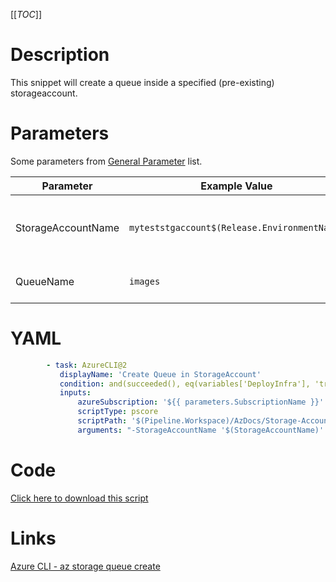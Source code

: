 [[_TOC_]]

# Description

This snippet will create a queue inside a specified (pre-existing) storageaccount.

# Parameters

Some parameters from [General Parameter](/Azure/Azure-CLI-Snippets) list.

| Parameter          | Example Value                                | Description                                       |
| ------------------ | -------------------------------------------- | ------------------------------------------------- |
| StorageAccountName | `myteststgaccount$(Release.EnvironmentName)` | The name of the storageaccount which will be used |
| QueueName          | `images`                                     | The name of the queue to create                   |

# YAML

```yaml
        - task: AzureCLI@2
           displayName: 'Create Queue in StorageAccount'
           condition: and(succeeded(), eq(variables['DeployInfra'], 'true'))
           inputs:
               azureSubscription: '${{ parameters.SubscriptionName }}'
               scriptType: pscore
               scriptPath: '$(Pipeline.Workspace)/AzDocs/Storage-Accounts/Create-Queue-in-StorageAccount.ps1'
               arguments: "-StorageAccountName '$(StorageAccountName)' -QueueName '$(QueueName)'"
```

# Code

[Click here to download this script](../../../../src/Storage-Accounts/Create-Queue-in-Storageaccount.ps1)

# Links

[Azure CLI - az storage queue create](https://docs.microsoft.com/nl-nl/cli/azure/storage/queue?view=azure-cli-latest#az_storage_queue_create)
